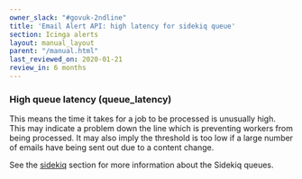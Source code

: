 ```yaml
---
owner_slack: "#govuk-2ndline"
title: 'Email Alert API: high latency for sidekiq queue'
section: Icinga alerts
layout: manual_layout
parent: "/manual.html"
last_reviewed_on: 2020-01-21
review_in: 6 months
---
```


### High queue latency (queue_latency)

This means the time it takes for a job to be processed is unusually high. This
may indicate a problem down the line which is preventing workers from being
processed. It may also imply the threshold is too low if a large number of
emails have being sent out due to a content change.

See the [sidekiq][sidekiq] section for more information about the Sidekiq queues.

[sidekiq]: /manual/sidekiq.html
